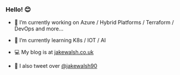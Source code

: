 ### Hello! 😊

- 🔭 I’m currently working on Azure / Hybrid Platforms / Terraform / DevOps and more... 
- 🌱 I’m currently learning K8s / IOT / AI

 - 💻 My blog is at [jakewalsh.co.uk](https://jakewalsh.co.uk)
 - 👾 I also tweet over [@jakewalsh90](https://twitter.com/jakewalsh90)

<!--
**jakewalsh90/jakewalsh90** is a ✨ _special_ ✨ repository because its `README.md` (this file) appears on your GitHub profile.

Here are some ideas to get you started:

- 🔭 I’m currently working on ...
- 🌱 I’m currently learning ...
- 👯 I’m looking to collaborate on ...
- 🤔 I’m looking for help with ...
- 💬 Ask me about ...
- 📫 How to reach me: ...
- 😄 Pronouns: ...
- ⚡ Fun fact: ...
-->
